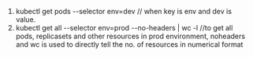 1. kubectl get pods --selector env=dev // when key is env and dev is value.
2. kubectl get all --selector env=prod --no-headers | wc -l //to get all pods, replicasets and other resources in prod environment, noheaders and wc is used to directly tell the no. of resources in numerical format